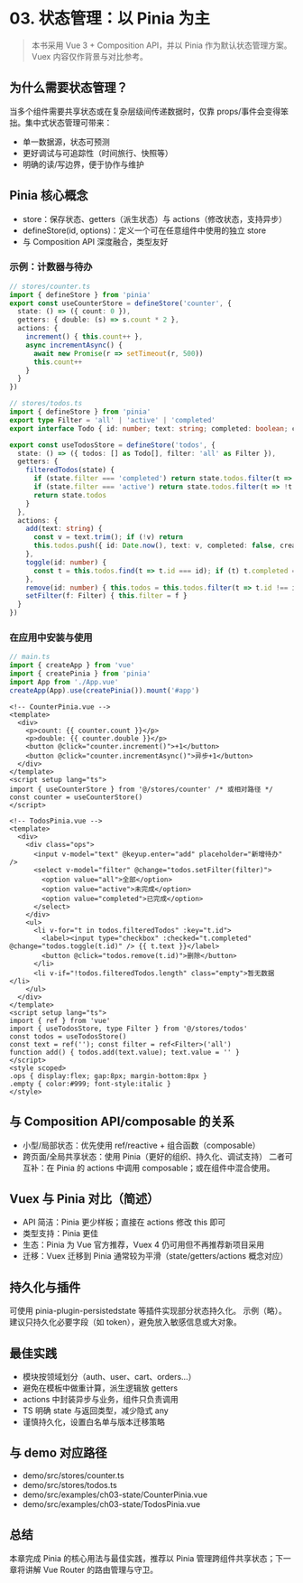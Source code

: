 # 03. 状态管理：以 Pinia 为主

> 本书采用 Vue 3 + Composition API，并以 Pinia 作为默认状态管理方案。Vuex 内容仅作背景与对比参考。

## 为什么需要状态管理？
当多个组件需要共享状态或在复杂层级间传递数据时，仅靠 props/事件会变得笨拙。集中式状态管理可带来：
- 单一数据源，状态可预测
- 更好调试与可追踪性（时间旅行、快照等）
- 明确的读/写边界，便于协作与维护

## Pinia 核心概念
- store：保存状态、getters（派生状态）与 actions（修改状态，支持异步）
- defineStore(id, options)：定义一个可在任意组件中使用的独立 store
- 与 Composition API 深度融合，类型友好

### 示例：计数器与待办
```ts
// stores/counter.ts
import { defineStore } from 'pinia'
export const useCounterStore = defineStore('counter', {
  state: () => ({ count: 0 }),
  getters: { double: (s) => s.count * 2 },
  actions: {
    increment() { this.count++ },
    async incrementAsync() {
      await new Promise(r => setTimeout(r, 500))
      this.count++
    }
  }
})
```

```ts
// stores/todos.ts
import { defineStore } from 'pinia'
export type Filter = 'all' | 'active' | 'completed'
export interface Todo { id: number; text: string; completed: boolean; createdAt: Date }

export const useTodosStore = defineStore('todos', {
  state: () => ({ todos: [] as Todo[], filter: 'all' as Filter }),
  getters: {
    filteredTodos(state) {
      if (state.filter === 'completed') return state.todos.filter(t => t.completed)
      if (state.filter === 'active') return state.todos.filter(t => !t.completed)
      return state.todos
    }
  },
  actions: {
    add(text: string) {
      const v = text.trim(); if (!v) return
      this.todos.push({ id: Date.now(), text: v, completed: false, createdAt: new Date() })
    },
    toggle(id: number) {
      const t = this.todos.find(t => t.id === id); if (t) t.completed = !t.completed
    },
    remove(id: number) { this.todos = this.todos.filter(t => t.id !== id) },
    setFilter(f: Filter) { this.filter = f }
  }
})
```

### 在应用中安装与使用
```ts
// main.ts
import { createApp } from 'vue'
import { createPinia } from 'pinia'
import App from './App.vue'
createApp(App).use(createPinia()).mount('#app')
```

```vue
<!-- CounterPinia.vue -->
<template>
  <div>
    <p>count: {{ counter.count }}</p>
    <p>double: {{ counter.double }}</p>
    <button @click="counter.increment()">+1</button>
    <button @click="counter.incrementAsync()">异步+1</button>
  </div>
</template>
<script setup lang="ts">
import { useCounterStore } from '@/stores/counter' /* 或相对路径 */
const counter = useCounterStore()
</script>
```

```vue
<!-- TodosPinia.vue -->
<template>
  <div>
    <div class="ops">
      <input v-model="text" @keyup.enter="add" placeholder="新增待办" />
      <select v-model="filter" @change="todos.setFilter(filter)">
        <option value="all">全部</option>
        <option value="active">未完成</option>
        <option value="completed">已完成</option>
      </select>
    </div>
    <ul>
      <li v-for="t in todos.filteredTodos" :key="t.id">
        <label><input type="checkbox" :checked="t.completed" @change="todos.toggle(t.id)" /> {{ t.text }}</label>
        <button @click="todos.remove(t.id)">删除</button>
      </li>
      <li v-if="!todos.filteredTodos.length" class="empty">暂无数据</li>
    </ul>
  </div>
</template>
<script setup lang="ts">
import { ref } from 'vue'
import { useTodosStore, type Filter } from '@/stores/todos'
const todos = useTodosStore()
const text = ref(''); const filter = ref<Filter>('all')
function add() { todos.add(text.value); text.value = '' }
</script>
<style scoped>
.ops { display:flex; gap:8px; margin-bottom:8px }
.empty { color:#999; font-style:italic }
</style>
```

## 与 Composition API/composable 的关系
- 小型/局部状态：优先使用 ref/reactive + 组合函数（composable）
- 跨页面/全局共享状态：使用 Pinia（更好的组织、持久化、调试支持）
二者可互补：在 Pinia 的 actions 中调用 composable；或在组件中混合使用。

## Vuex 与 Pinia 对比（简述）
- API 简洁：Pinia 更少样板；直接在 actions 修改 this 即可
- 类型支持：Pinia 更佳
- 生态：Pinia 为 Vue 官方推荐，Vuex 4 仍可用但不再推荐新项目采用
- 迁移：Vuex 迁移到 Pinia 通常较为平滑（state/getters/actions 概念对应）

## 持久化与插件
可使用 pinia-plugin-persistedstate 等插件实现部分状态持久化。
示例（略）。建议只持久化必要字段（如 token），避免放入敏感信息或大对象。

## 最佳实践
- 模块按领域划分（auth、user、cart、orders...）
- 避免在模板中做重计算，派生逻辑放 getters
- actions 中封装异步与业务，组件只负责调用
- TS 明确 state 与返回类型，减少隐式 any
- 谨慎持久化，设置白名单与版本迁移策略

## 与 demo 对应路径
- demo/src/stores/counter.ts
- demo/src/stores/todos.ts
- demo/src/examples/ch03-state/CounterPinia.vue
- demo/src/examples/ch03-state/TodosPinia.vue

## 总结
本章完成 Pinia 的核心用法与最佳实践，推荐以 Pinia 管理跨组件共享状态；下一章将讲解 Vue Router 的路由管理与守卫。